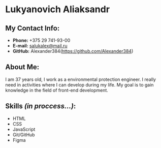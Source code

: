 # Lukyanovich Aliaksandr
## My Contact Info:
* __Phone:__ +375 29 741-93-00
* __E-mail:__ salukalex@mail.ru
* __GitHub:__ Alexander384(https://github.com/Alexander384)
## About Me:
I am 37 years old, I work as a environmental protection engineer. I really need in activities where I can develop during my life. My goal is to gain knowledge in the field of front-end development.
## Skills _(in proccess...)_:
* HTML
* CSS
* JavaScript
* Git/GitHub
* Figma